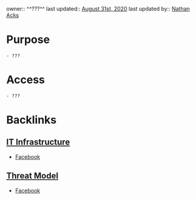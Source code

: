 owner:: ^^???^^
last updated:: [August 31st, 2020](<August 31st, 2020.md>)
last updated by:: [Nathan Acks](<Nathan Acks.md>)
# Purpose
    - ???
# Access
    - ???

# Backlinks
## [IT Infrastructure](<IT Infrastructure.md>)
- [Facebook](<Facebook.md>)

## [Threat Model](<Threat Model.md>)
- [Facebook](<Facebook.md>)

